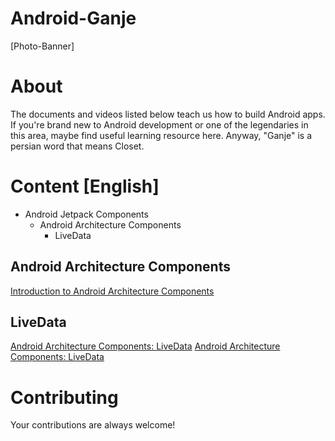 # Android-Ganje
[Photo-Banner]

# About

The documents and videos listed below teach us how to build Android apps. If you're brand new to Android development or one of the legendaries in this area, maybe find useful learning resource here.
Anyway, "Ganje" is a persian word that means Closet.

# Content [English]
* Android Jetpack Components
    * Android Architecture Components
        * LiveData

## Android Architecture Components
[Introduction to Android Architecture Components](https://code.tutsplus.com/tutorials/introduction-to-android-architecture--cms-28749)

## LiveData
[Android Architecture Components: LiveData](https://code.tutsplus.com/tutorials/android-architecture-component-livedata--cms-29317)
[Android Architecture Components: LiveData](https://android.jlelse.eu/android-architecture-components-livedata-1ce4ab3c0466)

# Contributing
Your contributions are always welcome!
